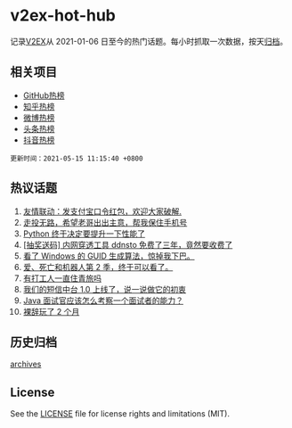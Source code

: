 # v2ex-hot-hub

 记录[V2EX](https://www.v2ex.com/)从 2021-01-06 日至今的热门话题。每小时抓取一次数据，按天[归档](archives)。
 
 ## 相关项目

- [GitHub热榜](https://github.com/snaildev/github-hot-hub)
- [知乎热榜](https://github.com/snaildev/zhihu-hot-hub)
- [微博热榜](https://github.com/snaildev/weibo-hot-hub)
- [头条热榜](https://github.com/snaildev/toutiao-hot-hub)
- [抖音热榜](https://github.com/snaildev/douyin-hot-hub)


 `更新时间：2021-05-15 11:15:40 +0800`

## 热议话题

1. [友情联动：发支付宝口令红包，欢迎大家破解.](https://www.v2ex.com/t/776889)
1. [走投无路，希望老哥出出主意，帮我保住手机号](https://www.v2ex.com/t/776991)
1. [Python 终于决定要提升一下性能了](https://www.v2ex.com/t/776893)
1. [[抽奖送码] 内网穿透工具 ddnsto 免费了三年，竟然要收费了](https://www.v2ex.com/t/776964)
1. [看了 Windows 的 GUID 生成算法，惊掉我下巴。](https://www.v2ex.com/t/776972)
1. [爱、死亡和机器人第 2 季，终于可以看了。](https://www.v2ex.com/t/776973)
1. [有打工人一直住青旅吗](https://www.v2ex.com/t/776925)
1. [我们的短信中台 1.0 上线了，说一说做它的初衷](https://www.v2ex.com/t/776890)
1. [Java 面试官应该怎么考察一个面试者的能力？](https://www.v2ex.com/t/776891)
1. [裸辞玩了 2 个月](https://www.v2ex.com/t/776907)

## 历史归档

[archives](archives)

## License

See the [LICENSE](LICENSE) file for license rights and limitations (MIT).
